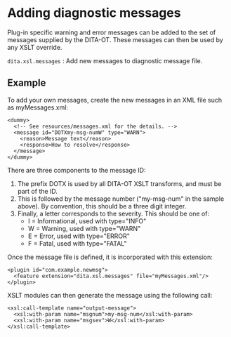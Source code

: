 # Adding diagnostic messages

Plug-in specific warning and error messages can be added to the set of messages supplied by the DITA-OT. These messages can then be used by any XSLT override.

 `dita.xsl.messages`
 :   Add new messages to diagnostic message file.

 ## Example

To add your own messages, create the new messages in an XML file such as myMessages.xml:

```
<dummy>
  <!-- See resources/messages.xml for the details. -->
  <message id="DOTXmy-msg-numW" type="WARN">
    <reason>Message text</reason>
    <response>How to resolve</response>
  </message>
</dummy>
```

There are three components to the message ID:

1.  The prefix DOTX is used by all DITA-OT XSLT transforms, and must be part of the ID.
2.  This is followed by the message number \("my-msg-num" in the sample above\). By convention, this should be a three digit integer.
3.  Finally, a letter corresponds to the severity. This should be one of:
    -   I = Informational, used with type="INFO"
    -   W = Warning, used with type="WARN"
    -   E = Error, used with type="ERROR"
    -   F = Fatal, used with type="FATAL"

Once the message file is defined, it is incorporated with this extension:

```
<plugin id="com.example.newmsg">
  <feature extension="dita.xsl.messages" file="myMessages.xml"/>
</plugin>
```

XSLT modules can then generate the message using the following call:

```
<xsl:call-template name="output-message">
  <xsl:with-param name="msgnum">my-msg-num</xsl:with-param>
  <xsl:with-param name="msgsev">W</xsl:with-param>
</xsl:call-template>

```


